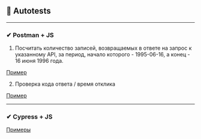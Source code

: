 ## 🐯 Autotests
____________________________________________

### ✔ Postman + JS 

1. Посчитать количество записей, возвращаемых в ответе на запрос к указанному API, за период, начало которого - 1995-06-16, а конец - 16 июня 1996 года.

 [Пример](https://github.com/ViktoryiaKaplunHryts/Autotests/blob/main/Autotests/2024-04-16_122904.png)

2. Проверка кода ответа / время отклика

 [Пример](https://github.com/ViktoryiaKaplunHryts/Autotests/blob/main/Autotests/2024-04-16_125703.png)

 ______________________________________________________________________________________________

### ✔ Cypress + JS 

 [Примеры](https://github.com/ViktoryiaKaplunHryts/cypress.js/blob/main/test.js/cypress/e2e/www.21vek.by/21%D0%B2%D0%B5%D0%BA.cy.js)
